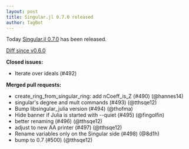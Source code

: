 ```yaml
---
layout: post
title: Singular.jl 0.7.0 released
author: TagBot
---
```


Today [Singular.jl 0.7.0](https://github.com/oscar-system/Singular.jl/releases/tag/v0.7.0) has
been released.

[Diff since v0.6.0](https://github.com/oscar-system/Singular.jl/compare/v0.6.0...v0.7.0)


**Closed issues:**
- Iterate over ideals (#492)

**Merged pull requests:**
- create_ring_from_singular_ring: add nCoeff_is_Z (#490) (@hannes14)
- singular's degree and mult commands (#493) (@tthsqe12)
- Bump libsingular_julia version (#494) (@thofma)
- Hide banner if Julia is started with --quiet (#495) (@fingolfin)
- better renaming (#496) (@tthsqe12)
- adjust to new AA printer (#497) (@tthsqe12)
- Rename variables only on the Singular side (#498) (@8d1h)
- bump to 0.7 (#500) (@tthsqe12)
